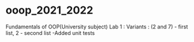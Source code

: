 # ooop_2021_2022
Fundamentals of OOP(University subject)
Lab 1 :
Variants : (2 and 7) - first list, 2 - second list
-Added unit tests
